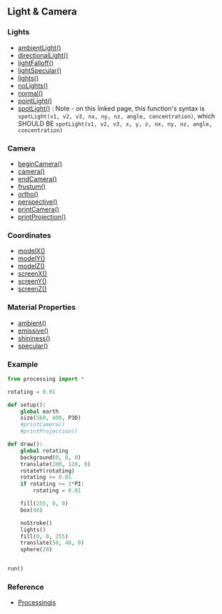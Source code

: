 ## Light & Camera

### Lights

* [ambientLight()](http://processingjs.org/reference/ambientLight_/)
* [directionalLight()](http://processingjs.org/reference/directionalLight_/)
* [lightFalloff()](http://processingjs.org/reference/lightFalloff_/)
* [lightSpecular()](http://processingjs.org/reference/lightSpecular_/)
* [lights()](http://processingjs.org/reference/lights_/)
* [noLights()](http://processingjs.org/reference/noLights_/)
* [normal()](http://processingjs.org/reference/normal_/)
* [pointLight()](http://processingjs.org/reference/pointLight_/)
* [spotLight()](http://processingjs.org/reference/spotLight_/) : Note - on this linked page, this function's syntax is `spotLight(v1, v2, v3, nx, ny, nz, angle, concentration)`, which SHOULD BE `spotLight(v1, v2, v3, x, y, z, nx, ny, nz, angle, concentration)`

### Camera

* [beginCamera()](http://processingjs.org/reference/beginCamera_/)
* [camera()](http://processingjs.org/reference/camera_/)
* [endCamera()](http://processingjs.org/reference/endCamera_/)
* [frustum()](http://processingjs.org/reference/frustum_/)
* [ortho()](http://processingjs.org/reference/ortho_/)
* [perspective()](http://processingjs.org/reference/perspective_/)
* [printCamera()](http://processingjs.org/reference/printCamera_/)
* [printProjection()](http://processingjs.org/reference/printProjection_/)

### Coordinates

* [modelX()](http://processingjs.org/reference/modelX_/)
* [modelY()](http://processingjs.org/reference/modelY_/)
* [modelZ()](http://processingjs.org/reference/modelZ_/)
* [screenX()](http://processingjs.org/reference/screenX_/)
* [screenY()](http://processingjs.org/reference/screenY_/)
* [screenZ()](http://processingjs.org/reference/screenZ_/)

### Material Properties

* [ambient()](http://processingjs.org/reference/ambient_/)
* [emissive()](http://processingjs.org/reference/emissive_/)
* [shininess()](http://processingjs.org/reference/shininess_/)
* [specular()](http://processingjs.org/reference/specular_/)

### Example

```python
from processing import *

rotating = 0.01

def setup():
    global earth
    size(560, 400, P3D)
    #printCamera()
    #printProjection()

def draw():
    global rotating
    background(0, 0, 0)
    translate(200, 120, 0)
    rotateY(rotating)
    rotating += 0.01
    if rotating >= 2*PI:
        rotating = 0.01

    fill(255, 0, 0)
    box(40)

    noStroke()
    lights()
    fill(0, 0, 255)
    translate(58, 48, 0)
    sphere(28)


run()
```

### Reference

* [Processingjs](http://processingjs.org/reference/)
